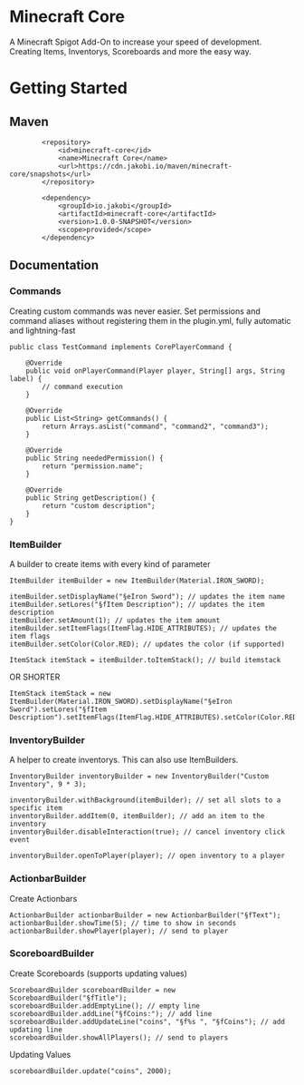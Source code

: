 # Minecraft Core

A Minecraft Spigot Add-On to increase your speed of development. Creating Items, Inventorys, Scoreboards and more the easy way.

# Getting Started

## Maven

```
        <repository>
            <id>minecraft-core</id>
            <name>Minecraft Core</name>
            <url>https://cdn.jakobi.io/maven/minecraft-core/snapshots</url>
        </repository>
```

```
        <dependency>
            <groupId>io.jakobi</groupId>
            <artifactId>minecraft-core</artifactId>
            <version>1.0.0-SNAPSHOT</version>
            <scope>provided</scope>
        </dependency>
```

## Documentation

### Commands

Creating custom commands was never easier. Set permissions and command aliases without registering them in the plugin.yml, fully automatic and lightning-fast

```
public class TestCommand implements CorePlayerCommand {

    @Override
    public void onPlayerCommand(Player player, String[] args, String label) {
        // command execution
    }

    @Override
    public List<String> getCommands() {
        return Arrays.asList("command", "command2", "command3");
    }

    @Override
    public String neededPermission() {
        return "permission.name";
    }

    @Override
    public String getDescription() {
        return "custom description";
    }
}
```

### ItemBuilder

A builder to create items with every kind of parameter

```
ItemBuilder itemBuilder = new ItemBuilder(Material.IRON_SWORD);

itemBuilder.setDisplayName("§eIron Sword"); // updates the item name
itemBuilder.setLores("§fItem Description"); // updates the item description
itemBuilder.setAmount(1); // updates the item amount
itemBuilder.setItemFlags(ItemFlag.HIDE_ATTRIBUTES); // updates the item flags
itemBuilder.setColor(Color.RED); // updates the color (if supported)

ItemStack itemStack = itemBuilder.toItemStack(); // build itemstack
```

OR SHORTER

```
ItemStack itemStack = new ItemBuilder(Material.IRON_SWORD).setDisplayName("§eIron Sword").setLores("§fItem Description").setItemFlags(ItemFlag.HIDE_ATTRIBUTES).setColor(Color.RED).toItemStack();
```


### InventoryBuilder
A helper to create inventorys. This can also use ItemBuilders.

```
InventoryBuilder inventoryBuilder = new InventoryBuilder("Custom Inventory", 9 * 3);

inventoryBuilder.withBackground(itemBuilder); // set all slots to a specific item
inventoryBuilder.addItem(0, itemBuilder); // add an item to the inventory
inventoryBuilder.disableInteraction(true); // cancel inventory click event

inventoryBuilder.openToPlayer(player); // open inventory to a player
```


### ActionbarBuilder
Create Actionbars

```
ActionbarBuilder actionbarBuilder = new ActionbarBuilder("§fText");
actionbarBuilder.showTime(5); // time to show in seconds
actionbarBuilder.showPlayer(player); // send to player
```


### ScoreboardBuilder
Create Scoreboards (supports updating values)

```
ScoreboardBuilder scoreboardBuilder = new ScoreboardBuilder("§fTitle");
scoreboardBuilder.addEmptyLine(); // empty line
scoreboardBuilder.addLine("§fCoins:"); // add line
scoreboardBuilder.addUpdateLine("coins", "§f%s ", "§fCoins"); // add updating line
scoreboardBuilder.showAllPlayers(); // send to players
```

Updating Values
```
scoreboardBuilder.update("coins", 2000);
```
